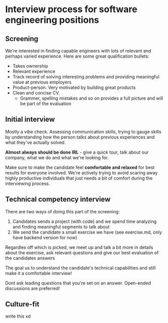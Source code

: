 # Interview process for software engineering positions

## Screening

We're interested in finding capable engineers with lots of relevant and perhaps varied experience. Here are some great qualification bullets:


- Takes ownership
- Relevant experience
- Track record of solving interesting problems and providing meaningful value at previous employers
- Product-person. Very motivated by building great products
- Clean and concise CV.
  - Grammer, spelling mistakes and so on provides a full picture and will be part of the evaluation


## Initial interview

Mostly a vibe check. Assessing communication skills, trying to gauge skills by understanding how the person talks about previous experiences and what they've actually solved.

**Almost always should be done IRL** - give a quick tour, talk about our company, what we do and what we're looking for.

Make sure to make the candidate feel **comfortable and relaxed** for best results for everyone involved. We're actively trying to avoid scaring away highly productive individuals that just needs a bit of comfort during the interviewing process.


## Technical competency interview

There are two ways of doing this part of the screening:
1) Candidates sends a project (with code) and we spend time analyzing and finding meaningful segments to talk about
2) We send the candidate a small exercise we have (see exercise.md, only have backend version for now)

Regardles off which is picked, we meet up and talk a bit more in details about the exercise, ask relevant questions and give our best evaluation of the candidates answers


The goal us to understand the candidate's technical capabilities and still make it a comfortable interview! 

Dont ask leading questions that you're set on an answer. Open-ended discussions are preferred!

## Culture-fit

write this xd
